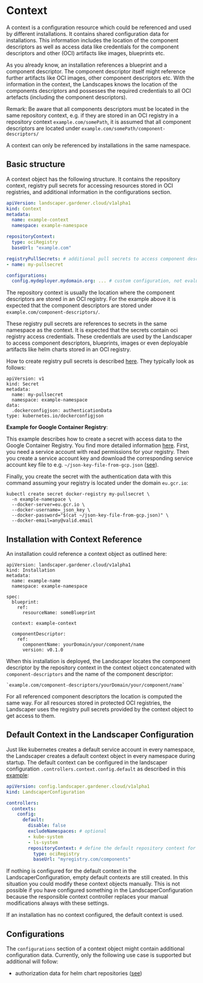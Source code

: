 # Context

A context is a configuration resource which could be referenced and used by different installations. It contains shared 
configuration data for installations. This information includes the location of the component descriptors as well as 
access data like credentials for the component descriptors and other (OCI) artifacts like images, blueprints etc. 

As you already know, an installation references a blueprint and a component descriptor. The component descriptor itself 
might reference further artifacts like OCI images, other component descriptors etc. With the information in the context,
the Landscapes knows the location of the components descriptors and possesses the required credentials to all OCI 
artefacts (including the component descriptors).

Remark: Be aware that all components descriptors must be located in the same repository context, e.g. if they are stored
in an OCI registry in a repository context `example.com/somePath`, it is assumed that all component descriptors are located
under `example.com/somePath/component-descriptors/`

A context can only be referenced by installations in the same namespace.

## Basic structure

A context object has the following structure.  It contains the repository context, registry pull secrets for accessing
resources stored in OCI registries, and additional information in the configurations section.


```yaml
apiVersion: landscaper.gardener.cloud/v1alpha1
kind: Context
metadata:
  name: example-context
  namespace: example-namespace

repositoryContext:
  type: ociRegistry
  baseUrl: "example.com"

registryPullSecrets: # additional pull secrets to access component descriptors and blueprints
- name: my-pullsecret

configurations:
  config.mydeployer.mydomain.org: ... # custom configuration, not evaluated by landscaper
```

The repository context is usually the location where the component descriptors are stored in an OCI registry. For the 
example above it is expected that the component descriptors are stored under `example.com/component-descriptors/`.

These registry pull secrets are references to secrets in the same namespace as the context. It is expected that the 
secrets contain oci registry access credentials. These credentials are used by the Landscaper to access component 
descriptors, blueprints, images or even deployable artifacts like helm charts stored in an OCI registry.

How to create registry pull secrets is described
[here](https://kubernetes.io/docs/tasks/configure-pod-container/pull-image-private-registry/). They typically look as
follows:

```
apiVersion: v1
kind: Secret
metadata:
  name: my-pullsecret
  namespace: example-namespace
data:
  .dockerconfigjson: authenticationData
type: kubernetes.io/dockerconfigjson
```

**Example for Google Container Registry**:

This example describes how to create a secret with access data to the Google Container Registry. You find more detailed
information [here](https://cloud.google.com/iam/docs/creating-managing-service-account-keys). First, you need a 
service account with read permissions for your registry. Then you create a service account key and download the 
corresponding service account key file to e.g. `~/json-key-file-from-gcp.json` 
([see](https://cloud.google.com/iam/docs/creating-managing-service-account-keys)). 

Finally, you create the secret with the authentication data with this command assuming your registry is located under
the domain `eu.gcr.io`: 

```
kubectl create secret docker-registry my-pullsecret \
  -n example-namespace \
  --docker-server=eu.gcr.io \
  --docker-username=_json_key \
  --docker-password="$(cat ~/json-key-file-from-gcp.json)" \
  --docker-email=any@valid.email
```

## Installation with Context Reference

An installation could reference a context object as outlined here:

```
apiVersion: landscaper.gardener.cloud/v1alpha1
kind: Installation
metadata:
  name: example-name
  namespace: example-namespace

spec:
  blueprint:
    ref:
      resourceName: someBlueprint

  context: example-context

  componentDescriptor:
    ref:
      componentName: yourDomain/your/component/name
      version: v0.1.0
```

When this installation is deployed, the Landscaper locates the component descriptor by the repository context in the
context object concatenated with `component-descriptors` and the name of the component descriptor:

    `example.com/component-descriptors/yourDomain/your/component/name`

For all referenced component descriptors the location is computed the same way. For all resources stored in protected
OCI registries, the Landscaper uses the registry pull secrets provided by the context object to get access to them.

## Default Context in the Landscaper Configuration

Just like kubernetes creates a default service account in every namespace, the Landscaper creates a default context object
in every namespace during startup. The default context can be configured in the landscaper configuration 
`.controllers.context.config.default` as described in this [example](../../examples/00-Landscaper-Configuration.yaml):

```yaml
apiVersion: config.landscaper.gardener.cloud/v1alpha1
kind: LandscaperConfiguration

controllers:
  contexts:
    config:
      default:
        disable: false
        excludeNamespaces: # optional
        - kube-system
        - ls-system
        repositoryContext: # define the default repository context for installations
          type: ociRegistry
          baseUrl: "myregistry.com/components"
```

If nothing is configured for the default context in the LandscaperConfiguration, empty default contexts are still 
created. In this situation you could modify these context objects manually. This is not possible if you have configured 
something in the LandscaperConfiguration because the responsible context controller replaces your manual 
modifications always with these settings.

If an installation has no context configured, the default context is used. 

## Configurations

The `configurations` section of a context object might contain additional configuration data. Currently, only the 
following use case is supported but additional will follow:

- authorization data for helm chart repositories ([see](../deployer/helm.md#access-to-helm-chart-repo-with-authentication))
